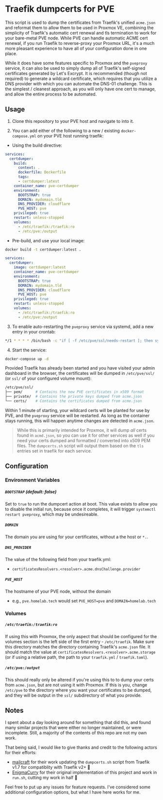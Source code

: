 # Traefik dumpcerts for PVE

This script is used to dump the certificates from Traefik's unified `acme.json` and reformat them to allow them to be used in Proxmox VE, combining the simplicity of Traefik's automatic cert renewal and tls termination to work for your bare-metal PVE node. While PVE can handle automatic ACME cert renewal, if you run Traefik to reverse-proxy your Proxmox URL, it's a much more pleasant experience to have all of your configuration done in one place.

While it does have some features specific to Proxmox and the `pveproxy` service, it can also be used to simply dump all of Traefik's self-signed certificates generated by Let's Excrypt. It is recommended (though not required) to generate a wildcard certificate, which requires that you utilize a DNS provider with which you can automate the DNS-01 challenge. This is the simplest / cleanest approach, as you will only have one cert to manage, and allow the entire process to be automated.

## Usage

1. Clone this repository to your PVE host and navigate to into it.

2. You can add either of the following to a new / existing `docker-compose.yml` on your PVE host running traefik:

* Using the build directive:

```yaml
services:
  certdumper:
    build:
      context: .
      dockerfile: Dockerfile
      tags:
      - certdumper:latest
    container_name: pve-certdumper
    environment:
      BOOTSTRAP: true
      DOMAIN: mydomain.tld
      DNS_PROVIDER: cloudflare
      PVE_HOST: pve
    privileged: true
    restart: unless-stopped
    volumes:
      - /etc/traefik:/traefik:ro
      - /etc/pve:/output
```

* Pre-build, and use your local image:

```sh
docker build -t certdumper:latest .
```

```yaml
services:
  certdumper:
    image: certdumper:latest
    container_name: pve-certdumper
    environment:
      BOOTSTRAP: true
      DOMAIN: mydomain.tld
      DNS_PROVIDER: cloudflare
      PVE_HOST: pve
    privileged: true
    restart: unless-stopped
    volumes:
      - /etc/traefik:/traefik:ro
      - /etc/pve:/output
```

3. To enable auto-restarting the `pveproxy` service via systemd, add a new entry in your crontab:

```sh
*/1 * * * * /bin/bash -c "if [ -f /etc/pve/ssl/needs-restart ]; then systemctl restart pveproxy; rm /etc/pve/ssl/needs-restart; fi"
```

4. Start the service:

```sh
docker-compose up -d
```

Provided Traefik has already been started and you have visited your admin dashboard in the browser, the certificates will be dumped in `/etc/pve/ssl/` (or `ssl/` of your configured volume mount):

```sh
/etc/pve/ssl/
├── pem/      # Contains the new PVE certificates in x509 format
├── private/  # Contains the private keys dumped from acme.json
└── certs/    # Contains the certificates dumped from acme.json
```

Within 1 minute of starting, your wildcard certs will be planted for use by PVE, and the `pveproxy` service will be restarted. As long as the container stays running, this will happen anytime changes are detected in `acme.json`.
> While this is primarily intended for Proxmox, it will dump *all* certs found in `acmd.json`, so you can use it for other services as well if you need your certs dumped and formatted / converted into x509 PEM files. The `dumpcerts.sh` script will output them based on the `tls` entries set in traefik for each service.

## Configuration

### Environment Variables

##### `BOOTSTRAP` (default: false)

Set to `true` to run the dumpcert action at boot. This value exists to allow you to disable the initial run, because once it completes, it will trigger `systemctl restart pveproxy`, which may be undesireable.

##### `DOMAIN`

The domain you are using for your certificates, without a the host or  `*.`.

##### `DNS_PROVIDER`

The value of the following field from your traefik.yml:
* `certificatesResolvers.<resolver>.acme.dnsChallenge.provider`

##### `PVE_HOST`

The hostname of your PVE node, without the domain
* e.g., `pve.homelab.tech` would set `PVE_HOST=pve` and `DOMAIN=homelab.tech`

### Volumes

##### `/etc/traefik:/traefik:ro`

If using this with Proxmox, the only aspect that should be configured for the volumes section is the left side of the first entry - `/etc/traefik`. Make sure this directory matches the directory containing Traefik's `acme.json` file. It should match the value at `certificatesResolvers.<resolver>.acme.storage` (or if using a relative path, the path to your `traefik.yml` / `traefik.toml`).

##### `/etc/pve:/output`

This should really only be altered if you're using this to to dump your certs from `acme.json`, but are not using it with Proxmox. If this is you, change `/etc/pve` to the directory where you want your certificates to be dumped, and they will be output in the `ssl/` subdirectory of what you provide.

## Notes

I spent about a day looking around for something that did this, and found many similar projects that were either no longer maintained, or were incomplete. Still, a majority of the contents of this repo are not my own work.

That being said, I would like to give thanks and credit to the following actors for their efforts:

* [mailcraft](https://github.com/mailcraft/dumpcerts) for their work updating the `dumpcerts.sh` script from Traefik v1.7 for compatiblity with Traefik v2+ 🙏
* [EnigmaCurry](https://github.com/EnigmaCurry/proxmox-traefik-certdumper) for their original implementation of this project and work in `run.sh`, cutting my work in half 🚀

Feel free to put up any issues for feature requests. I've considered some additional configuration options, but what I have here works for me.
